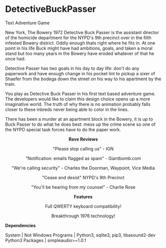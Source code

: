 # DetectiveBuckPasser
Text Adventure Game

New York, The Bowery 1972
Detective Buck Passer is the assistant director of the homicide department for the NYPD's 9th precinct over in the filth infested Bowery district. Oddly enough thats right where he fits in. At one point in his life Buck might have had ambitions, goals, and taken a moral stand but too many years in the Bowery have eroded whatever of that he once had.

Detective Passer has two goals in his day to day life: don't do any paperwork and have enough change in his pocket lint to pickup a sixer of Shaefer from the bodega down the street on his way to his apartment by the train.

You play as Detective Buck Passer in his first text based adventure game. The developers would like to claim this design choice opens up a more imaginative world. The truth of why there is no animation probably falls closer to these inbreds never being able to color in the lines.

There has been a murder at an apartment block in the Bowery, it is up to Buck Passer to do what he does best: mess up the crime scene so one of the NYPD special task forces have to do the paper work.

<center>

<b>Rave Reviews</b>

"Please stop calling us" - IGN

"Notification: emails flagged as spam" - Giantbomb.com

"We're calling security" - Charles the Doorman, Waypoint, Vice Media

"Cease and desist" NYPD's 9th Precinct

"You'll be hearing from my counsel" - Charlie Rose

</center>

<center>

<b>Features</b>

Full QWERTY keyboard compatibility!

Breakthrough 1976 technology!

</center>


<b>Dependencies</b>

System			 | Not Windows
Programs 		 | Python3, sqlite3, pip3, libasound2-dev
Python3 Packages | simpleaudio>=1.0.1
